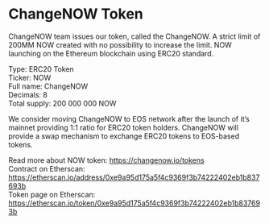 # ChangeNOW Token

ChangeNOW team issues our token, called the ChangeNOW. A strict limit of 200MM NOW created with no possibility to increase the limit. NOW launching on the Ethereum blockchain using ERC20 standard.

Type: ERC20 Token  
Ticker: NOW  
Full name: ChangeNOW  
Decimals: 8  
Total supply: 200 000 000 NOW

We consider moving ChangeNOW to EOS network after the launch of it’s mainnet providing 1:1 ratio for ERC20 token holders. ChangeNOW will provide a swap mechanism to exchange ERC20 tokens to EOS-based tokens.

Read more about NOW token: https://changenow.io/tokens  
Contract on Etherscan: https://etherscan.io/address/0xe9a95d175a5f4c9369f3b74222402eb1b837693b  
Token page on Etherscan: https://etherscan.io/token/0xe9a95d175a5f4c9369f3b74222402eb1b837693b
